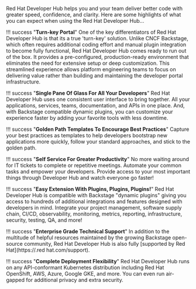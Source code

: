 Red Hat Developer Hub helps you and your team deliver better code with greater speed, confidence, and clarity. Here are some highlights of what you can expect when using the Red Hat Developer Hub...

!!! success "**Turn-key Portal**"
    One of the key differentiators of Red Hat Developer Hub is that its a true 'turn-key' solution. Unlike CNCF Backstage, which often requires additional coding effort and manual plugin integration to become fully functional, Red Hat Developer Hub comes ready to run out of the box. It provides a pre-configured, production-ready environment that eliminates the need for extensive setup or deep customization. This streamlined experience allows platform engineering teams to focus on delivering value rather than building and maintaining the developer portal infrastructure.

!!! success "**Single Pane Of Glass For All Your Developers**"
    Red Hat Developer Hub uses one consistent user interface to bring together. All your applications, services, teams, documentation, and APIs in one place. And, with Backstage compatible dynamic plugins, you can customize your experience faster by adding your favorite tools with less downtime.

!!! success "**Golden Path Templates To Encourage Best Practices**"
    Capture your best practices as templates to help developers bootstrap new applications more quickly, follow your standard approaches, and stick to the golden path.

!!! success "**Self Service For Greater Productivity**"
    No more waiting around for IT tickets to complete or repetitive meetings. Automate your common tasks and empower your developers. Provide access to your most important things through Developer Hub and watch everyone go faster!

!!! success "**Easy Extension With Plugins, Plugins, Plugins!**"
    Red Hat Developer Hub is compatible with Backstage "dynamic plugins" giving you access to hundreds of additional integrations and features designed with developers in mind. Integrate your project management, software supply chain, CI/CD, observability, monitoring, metrics, reporting, infrastructure, security, testing, QA, and more!

!!! success "**Enterprise Grade Technical Support**"
    In addition to the multitude of helpful resources maintained by the growing Backstage open-source community, Red Hat Developer Hub is also fully [supported by Red Hat](https://.red hat.com/support).

!!! success "**Complete Deployment Flexibility**"
    Red Hat Developer Hub runs on any API-conformant Kubernetes distribution including Red Hat OpenShift, AWS, Azure, Google GKE, and more. You can even run air-gapped for additional privacy and extra security.

